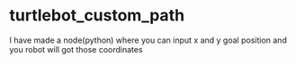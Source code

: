 # turtlebot_custom_path
I have made a node(python) where you can input x and y goal position and you robot will got those coordinates
